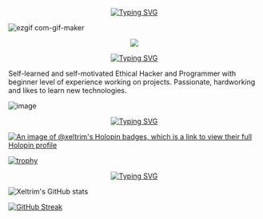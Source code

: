 <!---Welcome text-->

<p align="center">
<a href="https://git.io/typing-svg"><img src="https://readme-typing-svg.demolab.com?font=Pixelify+Sans&weight=600&size=30&duration=2500&pause=800&color=c480f7&center=true&vCenter=true&width=435&lines=Welcome+to+my+GitHub+profile!;I'm+a+B.Tech+CSE+student" alt="Typing SVG" /></a>
</p>

<!---DedSec gif-->
![ezgif com-gif-maker](https://github.com/Xeltrim/Xeltrim/assets/142211339/8eed9493-2147-49ba-8856-d809013b6639)

<!---Animated line gif-->
<p  align="center">
<img src="https://user-images.githubusercontent.com/73097560/115834477-dbab4500-a447-11eb-908a-139a6edaec5c.gif">

<!---About Me-->
<p align="center">
<a href="https://git.io/typing-svg"><img src="https://readme-typing-svg.demolab.com?font=Pixelify+Sans&weight=600&size=25&duration=2000&pause=800&color=00d9c6&center=true&vCenter=true&width=435&lines=ABOUT+ME" alt="Typing SVG" /></a>
</p>

<p align="center">
<p>Self-learned and self-motivated Ethical Hacker and Programmer with beginner level of experience working on projects. Passionate, hardworking and likes to learn new technologies.</p>
</p>

<!---Placeholder image-->
<p align="center">
  
![image](https://user-images.githubusercontent.com/61057666/169029838-74df663d-2e62-4d77-bdff-b43f7d63f00f.png)

</p>

<!---Achievements-->
<p align="center">
<a href="https://git.io/typing-svg"><img src="https://readme-typing-svg.demolab.com?font=Pixelify+Sans&weight=600&size=25&duration=2500&pause=800&color=d8687a&center=true&vCenter=true&width=435&lines=ACHIEVEMENTS" alt="Typing SVG" /></a>
</p>

[![An image of @xeltrim's Holopin badges, which is a link to view their full Holopin profile](https://holopin.me/xeltrim)](https://holopin.io/@xeltrim)

[![trophy](https://github-profile-trophy.vercel.app/?username=xeltrim&theme=radical)](https://github.com/ryo-ma/github-profile-trophy)


<!---Statistics-->
<p align="center">
<a href="https://git.io/typing-svg"><img src="https://readme-typing-svg.demolab.com?font=Pixelify+Sans&weight=600&size=25&duration=2500&pause=805&color=00FF00&center=true&vCenter=true&width=435&lines=STATISTICS" alt="Typing SVG" /></a>
</p>

![Xeltrim's GitHub stats](https://github-readme-stats.vercel.app/api?username=xeltrim&show_icons=true&theme=chartreuse-dark)

[![GitHub Streak](https://streak-stats.demolab.com?user=Xeltrim&theme=chartreuse-dark&card_width=467)](https://git.io/streak-stats)
